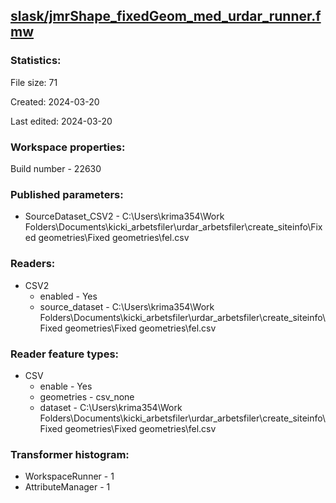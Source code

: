 ﻿## [slask/jmrShape_fixedGeom_med_urdar_runner.fmw](https://github.com/kicki58/kix_working_dir/blob/master/slask/jmrShape_fixedGeom_med_urdar_runner.fmw)

### Statistics:
File size: 71

Created: 2024-03-20

Last edited: 2024-03-20


### Workspace properties:
Build number    - 22630

### Published parameters:
*  SourceDataset_CSV2    -   C:\Users\krima354\Work Folders\Documents\kicki_arbetsfiler\urdar_arbetsfiler\create_siteinfo\Fixed geometries\Fixed geometries\fel.csv

### Readers:
*  CSV2
    * enabled    -  Yes
    * source_dataset    -   C:\Users\krima354\Work Folders\Documents\kicki_arbetsfiler\urdar_arbetsfiler\create_siteinfo\Fixed geometries\Fixed geometries\fel.csv

### Reader feature types:
*  CSV
    * enable - Yes
    * geometries - csv_none
    * dataset - C:\Users\krima354\Work Folders\Documents\kicki_arbetsfiler\urdar_arbetsfiler\create_siteinfo\Fixed geometries\Fixed geometries\fel.csv




### Transformer histogram:
*  WorkspaceRunner    -   1
*  AttributeManager    -   1

